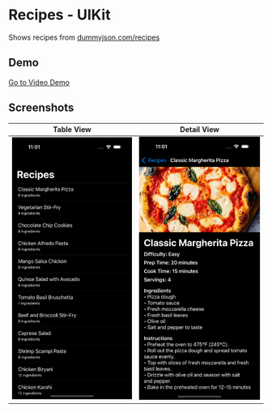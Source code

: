 # Recipes - UIKit
Shows recipes from [dummyjson.com/recipes](dummyjson.com/recipes)

## Demo
[Go to Video Demo](https://youtube.com/shorts/ix3oeSey21A)

## Screenshots
| Table View | Detail View |
|------------|-------------|
| ![Table View](./Screenshots/table-view.png) | ![Detail View](./Screenshots/detail-view.png) |
